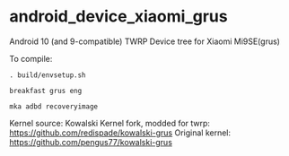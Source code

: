# android_device_xiaomi_grus

Android 10 (and 9-compatible) TWRP Device tree for Xiaomi Mi9SE(grus)

To compile:

```
. build/envsetup.sh

breakfast grus eng

mka adbd recoveryimage

```

Kernel source: Kowalski Kernel fork, modded for twrp:
https://github.com/redispade/kowalski-grus
Original kernel:
https://github.com/pengus77/kowalski-grus
